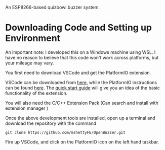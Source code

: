 An ESP8266-based quizbowl buzzer system.

# Downloading Code and Setting up Environment

An important note: I developed this on a Windows machine using WSL. I have no reason to believe that this code won't work across platforms, but your mileage may vary.

You first need to download VSCode and get the PlatformIO extension.

VSCode can be downloaded from [here](https://code.visualstudio.com/), while the PlatformIO instructions can be found [here](https://platformio.org/install/ide?install=vscode). The [quick start guide](https://docs.platformio.org/en/latest/integration/ide/vscode.html#quick-start) will give you an idea of the basic functionality of the extension.

You will also need the C/C++ Extension Pack (Can search and install with extension manager )

Once the above development tools are installed, open up a terminal and download the repository with the command

```
git clone https://github.com/mshettyFE/OpenBuzzer.git
```

Fire up VSCode, and click on the PlatformIO icon on the left hand taskbar.